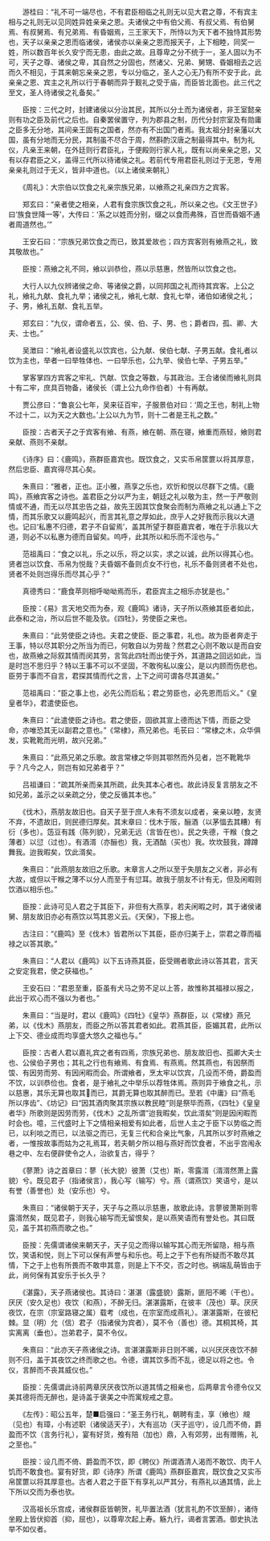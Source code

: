 <!-- { "loadSidebar": true } -->
　　游桂曰：“礼不可一端尽也，不有君臣相临之礼则无以见大君之尊，不有宾主相与之礼则无以见同姓异姓亲亲之恩。夫诸侯之中有伯父焉、有叔父焉、有伯舅焉、有叔舅焉、有兄弟焉、有昏姻焉，三王家天下，所恃以为天下者不独恃其形势也，天子以亲亲之恩而临诸侯，诸侯亦以亲亲之恩而报天子，上下相睦，同奖一姓，所以数百年长久安宁而无患，由此之故。且尊卑之分不统于一，圣人固以为不可，天子之尊、诸侯之卑，其自然之分固也，然诸父、兄弟、舅甥、昏姻相去之远而久不相见，于其来朝忘亲亲之恩，专以分临之，圣人之心无乃有所不安于此，此亲亲之恩、宾主之礼所以行于春朝而异于觐礼之受于庙，而臣皆北面也。此三代之至文，圣人待诸侯之礼备矣。”

　　臣按：三代之时，封建诸侯以分治其民，其所以分土而为诸侯者，非王室懿亲则有功之臣及前代之后也。自秦罢侯置守，列为郡县之制，历代分封宗室及有勋庸之臣多无分地，其间亲王固有之国者，然亦有不出国门者焉。我太祖分封亲藩以大国，虽有分地而无分民，其制虽不尽合于周，然斟酌汉唐之制最得其中。制为礼仪，凡亲王来朝，在外廷则行君臣礼，于便殿则行家人礼，既有以尚亲亲之恩，又有以存君臣之义，盖得三代所以待诸侯之礼。若前代专用君臣礼则过于无恩，专用亲亲礼则过于无义，皆非中道也。（以上诸侯来朝礼）

　　《周礼》：大宗伯以饮食之礼亲宗族兄弟，以飨燕之礼亲四方之宾客。

　　郑玄曰：“亲者使之相亲，人君有食宗族饮食之礼，所以亲之也。《文王世子》曰‘族食世降一等’，大传曰：‘系之以姓而分别，缀之以食而弗殊，百世而昏姻不通者周道然也。’”

　　王安石曰：“宗族兄弟饮食之而已，致其爱故也；四方宾客则有飨燕之礼，致其敬故也。”

　　臣按：燕飨之礼不同，飨以训恭俭，燕以示慈惠，然皆所以饮食之也。

　　大行人以九仪辨诸侯之命、等诸侯之爵，以同邦国之礼而待其宾客。上公之礼，飨礼九献、食礼九举；诸侯之礼，飨礼七献、食礼七举，诸伯如诸侯之礼；子、男，飨礼五献、食礼五举。

　　郑玄曰：“九仪，谓命者五，公、侯、伯、子、男、也；爵者四，孤、卿、大夫、士也。”

　　吴澂曰：“飨礼者设盛礼以饮宾也，公九献、侯伯七献、子男五献。食礼者以饮为主也，举者一曰举牲体也、一曰举乐也，公九举、侯伯七举、子男五举。”

　　掌客掌四方宾客之牢礼、饩献、饮食之等数，与其政治。王合诸侯而飨礼则具十有二牢，庶具百物备，诸侯长（谓上公九命作伯者）十有再献。

　　贾公彦曰：“鲁哀公七年，吴来征百牢，子服景伯对曰：‘周之王也，制礼上物不过十二，以为天之大数也。’上公以九为节，则十二者是王礼之数。”

　　臣按：古者天子之于宾客有飨、有燕，飨在朝、燕在寝，飨重而燕轻，飨则君亲献、燕则不亲献。

　　《诗序》曰：《鹿鸣》，燕群臣嘉宾也。既饮食之，又实币帛筐篚以将其厚意，然后忠臣、嘉宾得尽其心矣。

　　朱熹曰：“雅者，正也。正小雅，燕享之乐也，欢忻和悦以尽群下之情。《鹿鸣》，燕飨宾客之诗也。盖君臣之分以严为主，朝廷之礼以敬为主，然一于严敬则情或不通，而无以尽其忠告之益，故先王因其饮食聚会而制为燕飨之礼以通上下之情，而其乐歌又以鹿鸣起兴，而言其礼意之厚如此，庶乎人之好我而示我以大道也。记曰‘私惠不归德，君子不自留焉’，盖其所望于群臣嘉宾者，唯在于示我以大道，则必不以私惠为德而自留矣。呜呼，此其所以和乐而不淫也与。”

　　范祖禹曰：“食之以礼，乐之以乐，将之以实，求之以诚，此所以得其心也。贤者岂以饮食、币帛为悦哉？夫昏姻不备则贞女不行也，礼乐不备则贤者不处也，贤者不处则岂得乐而尽其心乎？”

　　真德秀曰：“鹿食苹则相呼呦呦焉而乐，君臣宾主之相乐亦犹是也。”

　　臣按：《易》言天地交而为泰，观《鹿鸣》诸诗，天子所以燕飨其臣者如此，此泰和之治，所以后世不能及欤。《四牡》，劳使臣之来也。

　　朱熹曰：“此劳使臣之诗也。夫君之使臣、臣之事君，礼也。故为臣者奔走于王事，特以尽其职分之所当为而已，何敢自以为劳哉？然君之心则不敢以是而自安也，故燕飨之际叙其情而闵其劳，言驾此四牡而出使于外，其道路之回远如此，当是时岂不思归乎？特以王事不可以不坚固，不敢徇私以废公，是以内顾而伤悲也。臣劳于事而不自言，君探其情而代之言，上下之间可谓各尽其道矣。”

　　范祖禹曰：“臣之事上也，必先公而后私；君之劳臣也，必先恩而后义。”《皇皇者华》，君遣使臣也。

　　朱熹曰：“此遣使臣之诗也。君之使臣，固欲其宣上德而达下情，而臣之受命，亦唯恐其无以副君之意也。”《常棣》，燕兄弟也。毛苌曰：“常棣之木，众华俱发，实靴靴而光明，故兴兄弟。”

　　朱熹曰：“此燕兄弟之乐歌。故言常棣之华则其鄂然而外见者，岂不靴靴华乎？凡今之人，则岂有如兄弟者乎？”

　　吕祖谦曰：“疏其所亲而亲其所疏，此失其本心者也。故此诗反复言朋友之不如兄弟，盖示之以亲疏之分，使之反循其本也。”

　　《伐木》，燕朋友故旧也。自天子至于庶人未有不须友以成者，亲亲以睦，友贤不弃，不遗故旧，则民德归厚矣。其末章曰：伐木于阪，酾酒（以茅愊去其糟）有衍（多也）。笾豆有践（陈列貌），兄弟无远（言皆在也）。民之失德，干糇（食之薄者）以愆（过也）。有酒湑（亦酾也）我，无酒酤（买也）我。坎坎鼓我，蹲蹲舞我。迨我暇矣，饮此湑矣。

　　朱熹曰：“此燕朋友故旧之乐歌。末章言人之所以至于失朋友之义者，非必有大故，或但以干糇之薄不以分人而至于有愆耳。故我于朋友不计有无，但及闲暇则饮酒以相乐也。”

　　臣按：此诗可见人君之于其臣下，非但有大燕享，若夫闲暇之时，其于诸侯诸舅、朋友故旧亦必有燕饮以笃其恩义云。《天保》，下报上也。

　　古注曰：“《鹿鸣》至《伐木》皆君所以下其臣，臣亦归美于上，崇君之尊而福禄之以答其歌。”

　　朱熹曰：“人君以《鹿鸣》以下五诗燕其臣，臣受赐者歌此诗以答其君，言天之安定我君，使之获福也。”

　　王安石曰：“君恩至重，臣虽有犬马之劳不足以上答，故惟称其福禄以报之，此出于欢心而不强以为者也。”

　　朱熹曰：“当是时，君以《鹿鸣》《四牡》《皇华》燕群臣，以《常棣》燕兄弟，以《伐木》燕朋友，而臣之所以答其君者如此。君燕其臣，臣媚其君，此所以上下交、德业成而均享盛大悠久之福也与。”

　　臣按：古者人君以嘉礼宾之者有四焉，宗族兄弟也、朋友故旧也、孤卿大夫士也、公侯伯子男也；其礼之行也有飨焉、有食焉、有燕焉。然其燕也，有因祭而馂、有因劳而劳、有因闲暇而会。所谓飨者，烹太牢以饮宾，几设而不倚，爵盈而不饮，以训恭俭也。食者，是于飨礼之中举乐以荐牲体焉。燕则异于飨食之礼，示以慈惠，其乐无算也取其而已，其爵无算也取其醉而已。至若《中庸》曰“燕毛所以序齿”、《坊记》曰“因其酒肉聚其宗族以教民睦”则是祭毕而燕，《四牡》《皇皇者华》所歌则是因劳而劳，《伐木》之乱所谓“迨我暇矣，饮此湑矣”则是因闲暇而时会也。噫，三代盛时上下之情相亲相爱有如此者，后世人主之于臣下以势临之而已，以利啖之而已，以法驱之而已，无复三代和合亲比气象，凡其所以岁时燕飨之者，一惟按故事而姑为之礼焉耳，若夫朝夕所以相与燕好而饮食者，不出乎宫闱永巷之中、左右便辟使令之人，治欲复古，得乎？

　　《蓼萧》诗之首章曰：蓼（长大貌）彼萧（艾也）斯，零露湑（湑湑然萧上露貌）兮。既见君子（指诸侯言），我心写（输写）兮。燕（谓燕饮）笑语兮，是以有誉（善誉也）处（安乐也）兮。

　　朱熹曰：“诸侯朝于天子，天子与之燕以示慈惠，故歌此诗。言蓼彼萧斯则零露湑然矣，既见君子，则我心输写而无留恨矣，是以燕笑语而有誉处也。其曰既见，盖于其初燕而歌之也。”

　　臣按：先儒谓诸侯来朝天子，天子见之而得以输写其心而无所留隐，相与燕饮，笑语和悦，则上下可以保有声誉与和乐也。苟上之于下也有所疑而不敢尽其情，下之于上也有所畏而不敢申其意，则是上下不交，否之时也。祸端乱萌皆由于此，尚何保有其安乐于长久乎？

　　《湛露》，天子燕诸侯也。其诗曰：湛湛（露盛貌）露斯，匪阳不晞（干也）。厌厌（安久足也）夜饮（和燕），不醉无归。湛湛露斯，在彼丰（茂也）草。厌厌夜饮，在宗（宗室路寝之属）载考（成也，在宗室而成燕礼）。湛湛露斯，在彼杞棘。显（明）允（信）君子（指诸侯为宾者），莫不令（善也）德。其桐其椅，其实离离（垂也）。岂弟君子，莫不令仪。

　　朱熹曰：“此亦天子燕诸侯之诗。言湛湛露斯非日则不晞，以兴厌厌夜饮不醉则不归，盖于其夜饮之终而歌之也。令德，谓其饮多而不乱，德足以将之也。令仪，言醉而不丧其威仪也。”

　　臣按：先儒谓此诗前两章厌厌夜饮所以道其情之相亲也，后两章言令德令仪又美其德将而无醉也，是诗盖于褒美之中而寓规戒之意。

　　《左传》：昭公五年，楚■启强曰：“圣王务行礼，朝聘有圭，享（飨也）覜（见也）有璋，小有述职（诸侯适天子），大有巡功（天子巡守），设几而不倚，爵盈而不饮（言务行礼），宴有好货，飧有陪（加也）鼎，入有郊劳，出有赠贿，礼之至也。”

　　臣按：设几而不倚、爵盈而不饮，即《聘仪》所谓酒清人渴而不敢饮、肉干人饥而不敢食也。宴有好货，即《诗序》所谓《鹿鸣》燕群臣嘉宾，既饮食之又实币帛筐篚以将其厚意也。古者人君之于臣下有享礼以严其分，有燕礼以通其情，此上下所以交而为泰也欤。

　　汉高祖长乐宫成，诸侯群臣皆朝贺，礼毕置法酒（犹言礼酌不饮至醉），诸侍坐殿上皆伏抑首（抑，屈也），以尊卑次起上寿。觞九行，谒者言罢酒。御史执法举不如仪者。

